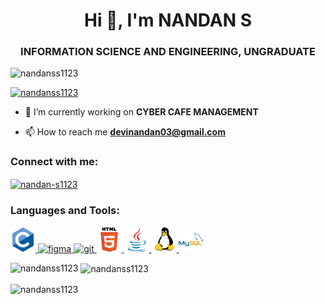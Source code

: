 <h1 align="center">Hi 👋, I'm NANDAN S</h1>
<h3 align="center">INFORMATION SCIENCE AND ENGINEERING, UNGRADUATE</h3>

<p align="left"> <img src="https://komarev.com/ghpvc/?username=nandanss1123&label=Profile%20views&color=0e75b6&style=flat" alt="nandanss1123" /> </p>

<p align="left"> <a href="https://github.com/ryo-ma/github-profile-trophy"><img src="https://github-profile-trophy.vercel.app/?username=nandanss1123" alt="nandanss1123" /></a> </p>

- 🔭 I’m currently working on **CYBER CAFE MANAGEMENT**

- 📫 How to reach me **devinandan03@gmail.com**

<h3 align="left">Connect with me:</h3>
<p align="left">
<a href="https://linkedin.com/in/nandan-s1123" target="blank"><img align="center" src="https://raw.githubusercontent.com/rahuldkjain/github-profile-readme-generator/master/src/images/icons/Social/linked-in-alt.svg" alt="nandan-s1123" height="30" width="40" /></a>
</p>

<h3 align="left">Languages and Tools:</h3>
<p align="left"> <a href="https://www.cprogramming.com/" target="_blank" rel="noreferrer"> <img src="https://raw.githubusercontent.com/devicons/devicon/master/icons/c/c-original.svg" alt="c" width="40" height="40"/> </a> <a href="https://www.figma.com/" target="_blank" rel="noreferrer"> <img src="https://www.vectorlogo.zone/logos/figma/figma-icon.svg" alt="figma" width="40" height="40"/> </a> <a href="https://git-scm.com/" target="_blank" rel="noreferrer"> <img src="https://www.vectorlogo.zone/logos/git-scm/git-scm-icon.svg" alt="git" width="40" height="40"/> </a> <a href="https://www.w3.org/html/" target="_blank" rel="noreferrer"> <img src="https://raw.githubusercontent.com/devicons/devicon/master/icons/html5/html5-original-wordmark.svg" alt="html5" width="40" height="40"/> </a> <a href="https://www.java.com" target="_blank" rel="noreferrer"> <img src="https://raw.githubusercontent.com/devicons/devicon/master/icons/java/java-original.svg" alt="java" width="40" height="40"/> </a> <a href="https://www.linux.org/" target="_blank" rel="noreferrer"> <img src="https://raw.githubusercontent.com/devicons/devicon/master/icons/linux/linux-original.svg" alt="linux" width="40" height="40"/> </a> <a href="https://www.mysql.com/" target="_blank" rel="noreferrer"> <img src="https://raw.githubusercontent.com/devicons/devicon/master/icons/mysql/mysql-original-wordmark.svg" alt="mysql" width="40" height="40"/> </a> </p>

<p><img align="left" src="https://github-readme-stats.vercel.app/api/top-langs?username=nandanss1123&show_icons=true&locale=en&layout=compact" alt="nandanss1123" /></p>

<p>&nbsp;<img align="center" src="https://github-readme-stats.vercel.app/api?username=nandanss1123&show_icons=true&locale=en" alt="nandanss1123" /></p>

<p><img align="center" src="https://github-readme-streak-stats.herokuapp.com/?user=nandanss1123&" alt="nandanss1123" /></p>
